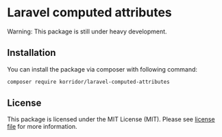 # Laravel computed attributes

Warning: This package is still under heavy development.

## Installation

You can install the package via composer with following command:

```bash
composer require korridor/laravel-computed-attributes
```

## License

This package is licensed under the MIT License (MIT). Please see [license file](license.md) for more information.

